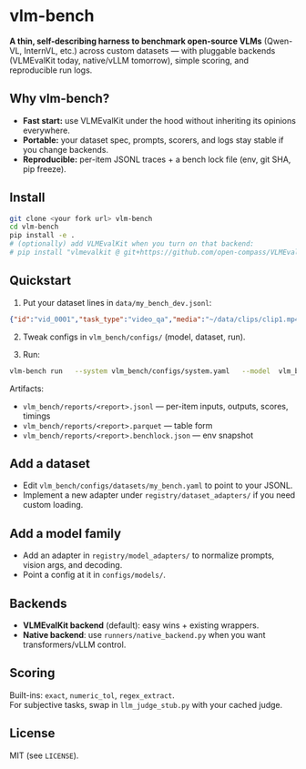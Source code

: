 # vlm-bench

**A thin, self-describing harness to benchmark open-source VLMs** (Qwen-VL, InternVL, etc.) across custom datasets — with pluggable backends (VLMEvalKit today, native/vLLM tomorrow), simple scoring, and reproducible run logs.

## Why vlm-bench?
- **Fast start:** use VLMEvalKit under the hood without inheriting its opinions everywhere.
- **Portable:** your dataset spec, prompts, scorers, and logs stay stable if you change backends.
- **Reproducible:** per-item JSONL traces + a bench lock file (env, git SHA, pip freeze).

## Install
```bash
git clone <your fork url> vlm-bench
cd vlm-bench
pip install -e .
# (optionally) add VLMEvalKit when you turn on that backend:
# pip install "vlmevalkit @ git+https://github.com/open-compass/VLMEvalKit.git"
```

## Quickstart
1) Put your dataset lines in `data/my_bench_dev.jsonl`:
```json
{"id":"vid_0001","task_type":"video_qa","media":"~/data/clips/clip1.mp4","prompt":"What color is the traffic light? Answer one word.","targets":["green"],"metadata":{"tags":["traffic-light"]}}
```

2) Tweak configs in `vlm_bench/configs/` (model, dataset, run).

3) Run:
```bash
vlm-bench run   --system vlm_bench/configs/system.yaml   --model  vlm_bench/configs/models/qwen_vl.yaml   --dataset vlm_bench/configs/datasets/my_bench.yaml   --run    vlm_bench/configs/runs/qwen2p5vl_7b.yaml
```

Artifacts:
- `vlm_bench/reports/<report>.jsonl` — per-item inputs, outputs, scores, timings  
- `vlm_bench/reports/<report>.parquet` — table form  
- `vlm_bench/reports/<report>.benchlock.json` — env snapshot

## Add a dataset
- Edit `vlm_bench/configs/datasets/my_bench.yaml` to point to your JSONL.
- Implement a new adapter under `registry/dataset_adapters/` if you need custom loading.

## Add a model family
- Add an adapter in `registry/model_adapters/` to normalize prompts, vision args, and decoding.
- Point a config at it in `configs/models/`.

## Backends
- **VLMEvalKit backend** (default): easy wins + existing wrappers.
- **Native backend**: use `runners/native_backend.py` when you want transformers/vLLM control.

## Scoring
Built-ins: `exact`, `numeric_tol`, `regex_extract`.  
For subjective tasks, swap in `llm_judge_stub.py` with your cached judge.

## License
MIT (see `LICENSE`).

